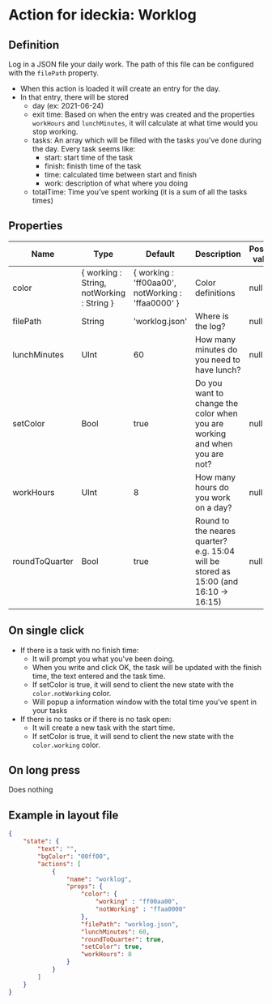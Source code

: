 # Action for ideckia: Worklog

## Definition

Log in a JSON file your daily work. The path of this file can be configured with the `filePath` property.

* When this action is loaded it will create an entry for the day.
* In that entry, there will be stored
  * day (ex: 2021-06-24)
  * exit time: Based on when the entry was created and the properties `workHours` and `lunchMinutes`, it will calculate at what time would you stop working.
  * tasks: An array which will be filled with the tasks you've done during the day. Every task seems like:
    * start: start time of the task
    * finish: finisth time of the task
    * time: calculated time between start and finish
    * work: description of what where you doing
  * totalTime: Time you've spent working (it is a sum of all the tasks times)

## Properties

| Name | Type | Default | Description | Possible values |
| ----- |----- | ----- | ----- | ----- |
| color | { working : String, notWorking : String } | { working : 'ff00aa00', notWorking : 'ffaa0000' } | Color definitions | null |
| filePath | String | 'worklog.json' | Where is the log? | null |
| lunchMinutes | UInt | 60 | How many minutes do you need to have lunch? | null |
| setColor | Bool | true | Do you want to change the color when you are working and when you are not? | null |
| workHours | UInt | 8 | How many hours do you work on a day? | null |
| roundToQuarter | Bool | true | Round to the neares quarter? e.g. 15:04 will be stored as 15:00 (and 16:10 -> 16:15)  | null |

## On single click

* If there is a task with no finish time:
  * It will prompt you what you've been doing.
  * When you write and click OK, the task will be updated with the finish time, the text entered and the task time.
  * If setColor is true, it will send to client the new state with the `color.notWorking` color.
  * Will popup a information window with the total time you've spent in your tasks
* If there is no tasks or if there is no task open:
  * It will create a new task with the start time.
  * If setColor is true, it will send to client the new state with the `color.working` color.

## On long press

Does nothing

## Example in layout file

```json
{
    "state": {
        "text": "",
        "bgColor": "00ff00",
        "actions": [
            {
                "name": "worklog",
                "props": {
                    "color": {
                        "working" : "ff00aa00",
                        "notWorking" : "ffaa0000"
                    },
                    "filePath": "worklog.json",
                    "lunchMinutes": 60,
                    "roundToQuarter": true,
                    "setColor": true,
                    "workHours": 8
                }
            }
        ]
    }
}
```
